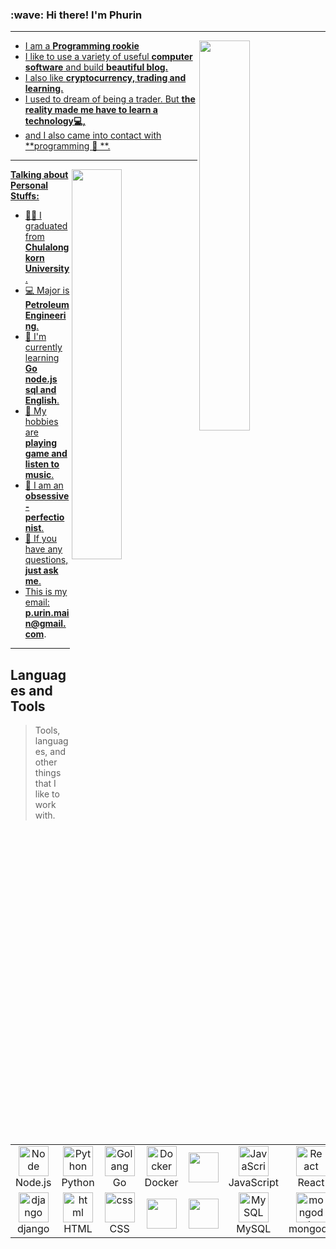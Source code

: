 <h3 align="left" id="macropower-title">:wave: Hi there! I'm Phurin</h3>
<hr>
<div>
  <a href="https://github.com/Phurinsri">
  <img align="right" width="40%" src="https://github-readme-stats.vercel.app/api?username=Phurinsri&count_private=true&show_icons=true&theme=radical">
</div>

- I am a **Programming rookie**
- I like to use a variety of useful **computer software** and build  **beautiful blog.**
- I also like **cryptocurrency, trading and learning.** 
- I used to dream of being a trader. But **the reality made me have to learn a technology💻,**
- and I also came into contact with **programming 🦄 **.

<hr>
<div>
  <a href="https://github.com/Phurinsri">
  <img align="right" width="40%" src="https://github-readme-stats.vercel.app/api/top-langs/?username=Phurinsri&layout=compact">
</div>

**Talking about Personal Stuffs:**

- 👨‍🏛 I graduated from **Chulalongkorn University**.
- 💻 Major is **Petroleum Engineering**.
- 🌱 I'm currently learning **Go node.js sql and English**. 
- 🤔 My hobbies are **playing game and listen to music**.
- 💼 I am an **obsessive-perfectionist**.
- 💬 If you have any questions, **just ask me**.
- This is my email: **p.urin.main@gmail.com**.

<hr>

<h2 align="left" id="macropower-tech">Languages and Tools</h2>

> Tools, languages, and other things that I like to work with.

<table>
  <tr>
    <td align="center" width="96">
      <a href="#macropower-tech">
        <img src="https://cdn-icons-png.flaticon.com/512/919/919825.png" width="48" height="48" alt="Node" />
      </a>
      <br>Node.js
    </td>
    <td align="center" width="96">
      <a href="#macropower-tech">
        <img src="https://cdn-icons-png.flaticon.com/512/5968/5968350.png" width="48" height="48" alt="Python" />
      </a>
      <br>Python
    </td>
    <td align="center" width="96">
      <a href="#macropower-tech">
        <img src="https://pbs.twimg.com/profile_images/1142154201444823041/O6AczwfV_400x400.png" width="48" height="48" alt="Golang" />
      </a>
      <br>Go
    </td>
    <td align="center" width="96">
      <a href="#macropower-tech">
        <img src="https://cdn-icons-png.flaticon.com/512/919/919853.png" width="48" height="48" alt="Docker" />
      </a>
      <br>Docker
    </td>
    <td align="center" width="96">
      <a href="#macropower-tech">
        <img src="" width="48" height="48" alt="" />
      </a>
      <br>
    </td>
    <td align="center" width="96">
      <a href="#macropower-tech">
        <img src="https://cdn-icons-png.flaticon.com/512/1199/1199124.png" width="48" height="48" alt="JavaScript" />
      </a>
      <br>JavaScript
    </td>
    <td align="center" width="96">
      <a href="#macropower-tech" >
        <img src="https://cdn-icons-png.flaticon.com/512/1126/1126012.png" width="48" height="48" alt="React" />
      </a>
      <br>React
    </td>
    <td align="center" width="96">
      <a href="#macropower-tech">
        <img src="https://cdn-icons-png.flaticon.com/512/5968/5968672.png" width="48" height="48" alt="Bootstrap" />
      </a>
      <br>Bootstrap
    </td>
    <td align="center" width="96">
      <a href="#macropower-tech">
        <img src="https://www.pngitem.com/pimgs/m/159-1595977_flask-python-logo-hd-png-download.png" width="48" height="48" alt="flask" />
      </a>
      <br>flask
    </td>
  </tr>
  <tr>
    <td align="center" width="96"> 
      <a href="#macropower-tech" >
        <img src="https://img.stackshare.io/service/994/4aGjtNQv.png" width="48" height="48" alt="django" />
      </a>
      <br>django
    </td>
    <td align="center" width="96">
      <a href="#macropower-tech" >
        <img src="https://cdn-icons-png.flaticon.com/512/5968/5968267.png" width="48" height="48" alt="html" />
      </a>
      <br>HTML
    </td>
    <td align="center"  width="96">
      <a href="#macropower-tech">
        <img src="https://cdn-icons-png.flaticon.com/512/5968/5968242.png" width="48" height="48" alt="css" />
      </a>
      <br>CSS
    </td>
    <td align="center"  width="96">
      <a href="#macropower-tech">
        <img src="" width="48" height="48" alt="" />
      </a>
      <br>
    </td>
    <td align="center" width="96">
      <a href="#macropower-tech">
        <img src="" width="48" height="48" alt="" />
      </a>
      <br>
    </td>
    <td align="center"  width="96">
      <a href="#macropower-tech">
        <img src="https://cdn-icons-png.flaticon.com/512/5968/5968313.png" width="48" height="48" alt="MySQL" />
      </a>
      <br>MySQL
    </td>
    <td align="center" width="96">
      <a href="#macropower-tech" >
        <img src="https://res.cloudinary.com/hevo/image/upload/v1626694700/hevo-blog/MongoDB-sm-logo-500x400-1-1.gif" width="48" height="48" alt="mongodb" />
      </a>
      <br>mongodb
    </td>
    <td align="center" width="96">
      <a href="#macropower-tech" >
        <img src="https://cdn-icons-png.flaticon.com/512/5968/5968342.png" width="48" height="48" alt="postgresql" />
      </a>
      <br>postgresql
    </td>
    <td align="center" width="96">
      <a href="#macropower-tech" >
        <img src="https://media.trustradius.com/product-logos/6O/c7/R8JW30GR5ELU.PNG" width="48" height="48" alt="sqlite" />
      </a>
      <br>sqlite
    </td>
  </tr>
</table>



